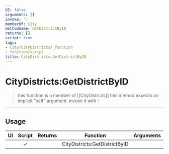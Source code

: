 ```yaml
---
UI: false
arguments: []
invoke: ':'
memberOf: City
methodname: GetDistrictByID
returns: []
script: true
tags:
- City/CityDistricts/_function
- function/script
title: CityDistricts.GetDistrictByID
---
```

# CityDistricts:GetDistrictByID
> this function is a member of [[CityDistricts]]
> this method expects an implicit "self" argument. invoke it with `:`
-----
## Usage
|  UI | Script | Returns | Function | Arguments |
|:---:|:------:|-------:|:--------:|:---------|
| |✓||CityDistricts:GetDistrictByID||

